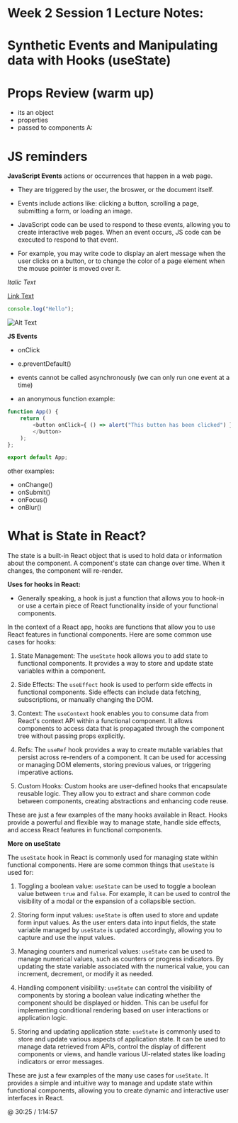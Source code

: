 # Week 2 Session 1 Lecture Notes:
# Synthetic Events and Manipulating data with Hooks (useState)

# Props Review (warm up)
- its an object
- properties
- passed to components
A: 

# JS reminders

**JavaScript Events** actions or occurrences that happen in
a web page.

- They are triggered by the user, the broswer, or the
document itself.

- Events include actions like: clicking a button, scrolling a page,
submitting a form, or loading an image.

- JavaScript code can be used to respond to these events, allowing
you to create interactive web pages. When an event occurs, JS code 
can be executed to respond to that event. 

- For example, you may write code to display an alert message when
the user clicks on a button, or to change the color of a page element
when the mouse pointer is moved over it.

_Italic Text_

[Link Text](https://www.example.com)

```javascript
console.log("Hello");
```

![Alt Text](image.jpg)

**JS Events**
- onClick
- e.preventDefault()
- events cannot be called asynchronously 
(we can only run one event at a time)

- an anonymous function example:
```js
function App() {
    return (
        <button onClick={ () => alert("This button has been clicked") }>Click Me!
        </button>
    );
};

export default App;
```

other examples:
- onChange()
- onSubmit()
- onFocus()
- onBlur()


# What is State in React?

The state is a built-in React object that is used to hold
data or information about the component. A component's state
can change over time. When it changes, the component will
re-render.

**Uses for hooks in React:**
- Generally speaking, a hook is just a function that allows you
to hook-in or use a certain piece of React functionality inside
of your functional components. 

In the context of a React app, hooks are functions that allow you to use React features in functional components. Here are some common use cases for hooks:

1. State Management: The `useState` hook allows you to add state to functional components. It provides a way to store and update state variables within a component.

2. Side Effects: The `useEffect` hook is used to perform side effects in functional components. Side effects can include data fetching, subscriptions, or manually changing the DOM.

3. Context: The `useContext` hook enables you to consume data from React's context API within a functional component. It allows components to access data that is propagated through the component tree without passing props explicitly.

4. Refs: The `useRef` hook provides a way to create mutable variables that persist across re-renders of a component. It can be used for accessing or managing DOM elements, storing previous values, or triggering imperative actions.

5. Custom Hooks: Custom hooks are user-defined hooks that encapsulate reusable logic. They allow you to extract and share common code between components, creating abstractions and enhancing code reuse.

These are just a few examples of the many hooks available in React. Hooks provide a powerful and flexible way to manage state, handle side effects, and access React features in functional components.


**More on useState**

The `useState` hook in React is commonly used for managing state within functional components. Here are some common things that `useState` is used for:

1. Toggling a boolean value: `useState` can be used to toggle a boolean value between `true` and `false`. For example, it can be used to control the visibility of a modal or the expansion of a collapsible section.

2. Storing form input values: `useState` is often used to store and update form input values. As the user enters data into input fields, the state variable managed by `useState` is updated accordingly, allowing you to capture and use the input values.

3. Managing counters and numerical values: `useState` can be used to manage numerical values, such as counters or progress indicators. By updating the state variable associated with the numerical value, you can increment, decrement, or modify it as needed.

4. Handling component visibility: `useState` can control the visibility of components by storing a boolean value indicating whether the component should be displayed or hidden. This can be useful for implementing conditional rendering based on user interactions or application logic.

5. Storing and updating application state: `useState` is commonly used to store and update various aspects of application state. It can be used to manage data retrieved from APIs, control the display of different components or views, and handle various UI-related states like loading indicators or error messages.

These are just a few examples of the many use cases for `useState`. It provides a simple and intuitive way to manage and update state within functional components, allowing you to create dynamic and interactive user interfaces in React.

@ 30:25 / 1:14:57